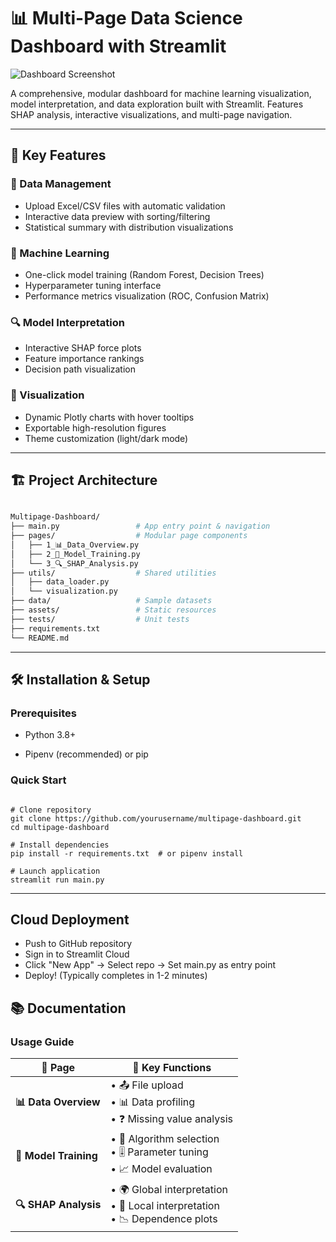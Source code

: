 # 📊 Multi-Page Data Science Dashboard with Streamlit

![Dashboard Screenshot](https://user-images.githubusercontent.com/your-screenshot-link.png)

A comprehensive, modular dashboard for machine learning visualization, model interpretation, and data exploration built with Streamlit. Features SHAP analysis, interactive visualizations, and multi-page navigation.

---

## 🚀 Key Features

### 📂 Data Management
- Upload Excel/CSV files with automatic validation
- Interactive data preview with sorting/filtering
- Statistical summary with distribution visualizations

### 🤖 Machine Learning
- One-click model training (Random Forest, Decision Trees)
- Hyperparameter tuning interface
- Performance metrics visualization (ROC, Confusion Matrix)

### 🔍 Model Interpretation
- Interactive SHAP force plots
- Feature importance rankings
- Decision path visualization

### 🎨 Visualization
- Dynamic Plotly charts with hover tooltips
- Exportable high-resolution figures
- Theme customization (light/dark mode)

---

## 🏗️ Project Architecture

```bash

Multipage-Dashboard/
├── main.py                 # App entry point & navigation
├── pages/                  # Modular page components
│   ├── 1_📊_Data_Overview.py
│   ├── 2_🤖_Model_Training.py
│   └── 3_🔍_SHAP_Analysis.py
├── utils/                  # Shared utilities
│   ├── data_loader.py
│   └── visualization.py
├── data/                   # Sample datasets
├── assets/                 # Static resources
├── tests/                  # Unit tests
├── requirements.txt
└── README.md

```

---

## 🛠️ Installation & Setup

### Prerequisites

-   Python 3.8+

-   Pipenv (recommended) or pip

### Quick Start

```

# Clone repository
git clone https://github.com/yourusername/multipage-dashboard.git
cd multipage-dashboard

# Install dependencies
pip install -r requirements.txt  # or pipenv install

# Launch application
streamlit run main.py

```
---

## Cloud Deployment

- Push to GitHub repository
- Sign in to Streamlit Cloud
- Click "New App" → Select repo → Set main.py as entry point
- Deploy! (Typically completes in 1-2 minutes)

## 📚 Documentation

### Usage Guide

| 📄 Page           | 🔑 Key Functions                           |
|------------------|-------------------------------------------|
| **📊 Data Overview** | • 📤 File upload <br> • 📊 Data profiling <br> • ❓ Missing value analysis |
| **🤖 Model Training** | • 🧠 Algorithm selection <br> • 🎚️ Parameter tuning <br> • 📈 Model evaluation |
| **🔍 SHAP Analysis** | • 🌍 Global interpretation <br> • 🔎 Local interpretation <br> • 📉 Dependence plots |
